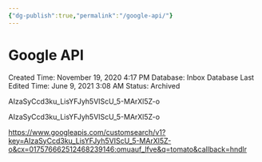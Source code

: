 ```yaml
---
{"dg-publish":true,"permalink":"/google-api/"}
---
```


# Google API

Created Time: November 19, 2020 4:17 PM
Database: Inbox Database
Last Edited Time: June 9, 2021 3:08 AM
Status: Archived

AIzaSyCcd3ku_LisYFJyh5VIScU_5-MArXl5Z-o

AIzaSyCcd3ku_LisYFJyh5VIScU_5-MArXl5Z-o

https://www.googleapis.com/customsearch/v1?key=AIzaSyCcd3ku_LisYFJyh5VIScU_5-MArXl5Z-o&cx=017576662512468239146:omuauf_lfve&q=tomato&callback=hndlr